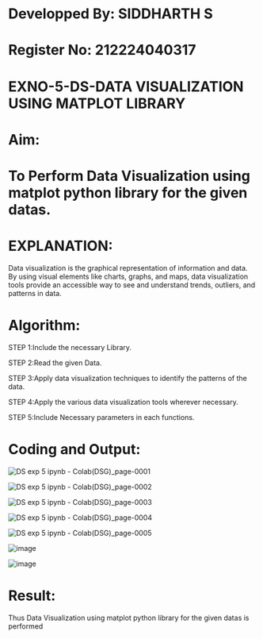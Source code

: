 # Developped By: SIDDHARTH S
# Register No: 212224040317

# EXNO-5-DS-DATA VISUALIZATION USING MATPLOT LIBRARY

# Aim:
  # To Perform Data Visualization using matplot python library for the given datas.

# EXPLANATION:
Data visualization is the graphical representation of information and data. By using visual elements like charts, graphs, and maps, data visualization tools provide an accessible way to see and understand trends, outliers, and patterns in data.

# Algorithm:
STEP 1:Include the necessary Library.

STEP 2:Read the given Data.

STEP 3:Apply data visualization techniques to identify the patterns of the data.

STEP 4:Apply the various data visualization tools wherever necessary.

STEP 5:Include Necessary parameters in each functions.

# Coding and Output:

![DS exp 5 ipynb - Colab(DSG)_page-0001](https://github.com/user-attachments/assets/f4c4f567-3b1b-4fc2-a891-d55c1cdc2d71)


![DS exp 5 ipynb - Colab(DSG)_page-0002](https://github.com/user-attachments/assets/a51882d6-311d-49f8-9dda-cc9515e0f447)


![DS exp 5 ipynb - Colab(DSG)_page-0003](https://github.com/user-attachments/assets/d10e5492-2fac-4f49-bb3e-95acdbae4872)


![DS exp 5 ipynb - Colab(DSG)_page-0004](https://github.com/user-attachments/assets/0b971446-13a2-473e-8ed3-44fc5de1301d)


![DS exp 5 ipynb - Colab(DSG)_page-0005](https://github.com/user-attachments/assets/3261b7cc-abaa-449b-88df-a0f87a29e51d)


![image](https://github.com/user-attachments/assets/605c2376-1350-4000-81c1-83ba81c5ebcf)


![image](https://github.com/user-attachments/assets/5b892d07-50cc-4829-a41b-e295125b77fa)


# Result: 

Thus Data Visualization using matplot python library for the given datas is performed
